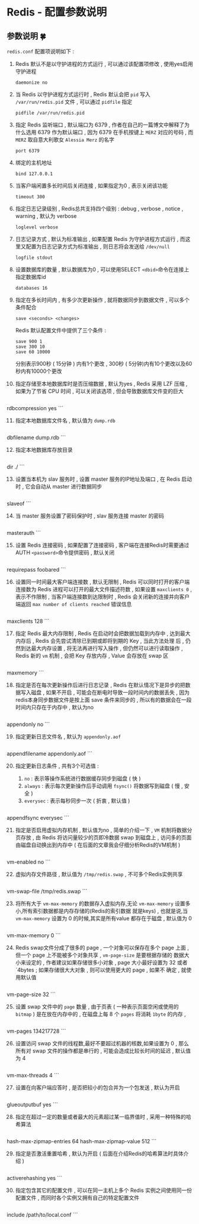 # Redis - 配置参数说明










<extoc></extoc>

## 参数说明  🍀

`redis.conf`  配置项说明如下 : 

1. Redis 默认不是以守护进程的方式运行 , 可以通过该配置项修改 , 使用yes启用守护进程

    ```
    daemonize no
    ```

2. 当 Redis 以守护进程方式运行时 , Redis 默认会把 `pid` 写入 `/var/run/redis.pid` 文件 , 可以通过 `pidfile` 指定

    ```
    pidfile /var/run/redis.pid
    ```

3. 指定 Redis 监听端口 , 默认端口为 6379 , 作者在自己的一篇博文中解释了为什么选用 6379 作为默认端口 , 因为 6379 在手机按键上 `MERZ` 对应的号码 , 而 `MERZ` 取自意大利歌女 `Alessia Merz` 的名字

    ```
    port 6379
    ```

4. 绑定的主机地址

    ```
    bind 127.0.0.1
    ```

5. 当客户端闲置多长时间后关闭连接 , 如果指定为0 , 表示关闭该功能

    ```
    timeout 300
    ```

6. 指定日志记录级别 , Redis总共支持四个级别 : debug , verbose , notice , warning , 默认为 verbose

    ```
    loglevel verbose
    ```

7. 日志记录方式 , 默认为标准输出 , 如果配置 Redis 为守护进程方式运行 , 而这里又配置为日志记录方式为标准输出 , 则日志将会发送给 `/dev/null`

    ```
    logfile stdout
    ```

8. 设置数据库的数量 , 默认数据库为0 , 可以使用SELECT `<dbid>`命令在连接上指定数据库id

    ```
    databases 16
    ```

9. 指定在多长时间内 , 有多少次更新操作 , 就将数据同步到数据文件 , 可以多个条件配合

    ```
    save <seconds> <changes>
    ```

    Redis 默认配置文件中提供了三个条件 : 

    ```
    save 900 1
    save 300 10
    save 60 10000
    ```

    分别表示900秒 ( 15分钟 ) 内有1个更改 , 300秒 ( 5分钟)内有10个更改以及60秒内有10000个更改

10. 指定存储至本地数据库时是否压缩数据 , 默认为yes , Redis 采用 LZF 压缩 , 如果为了节省 CPU 时间 , 可以关闭该选项 , 但会导致数据库文件变的巨大

    ```
rdbcompression yes
    ```

11. 指定本地数据库文件名 , 默认值为 `dump.rdb`

    ```
dbfilename dump.rdb
    ```

12. 指定本地数据库存放目录

    ```
dir ./
    ```

13. 设置当本机为 slav 服务时 , 设置 master 服务的IP地址及端口 , 在 Redis 启动时 , 它会自动从 master 进行数据同步

    ```
slaveof <masterip> <masterport>
    ```

14. 当 master 服务设置了密码保护时 , slav 服务连接 master 的密码

    ```
masterauth <master-password>
    ```

15. 设置 Redis 连接密码 , 如果配置了连接密码 , 客户端在连接Redis时需要通过 AUTH `<password>`命令提供密码 , 默认关闭

    ```
requirepass foobared
    ```

16. 设置同一时间最大客户端连接数 , 默认无限制 , Redis 可以同时打开的客户端连接数为 Redis 进程可以打开的最大文件描述符数 , 如果设置 `maxclients 0` , 表示不作限制 , 当客户端连接数到达限制时 , Redis 会关闭新的连接并向客户端返回 `max number of clients reached` 错误信息

    ```
maxclients 128
    ```

17. 指定 Redis 最大内存限制 , Redis 在启动时会把数据加载到内存中 , 达到最大内存后 , Redis 会先尝试清除已到期或即将到期的 Key , 当此方法处理 后 , 仍然到达最大内存设置 , 将无法再进行写入操作 , 但仍然可以进行读取操作 , Redis 新的 `vm` 机制 , 会把 Key 存放内存 , Value 会存放在 swap 区

    ```
maxmemory <bytes>
    ```

18. 指定是否在每次更新操作后进行日志记录 , Redis 在默认情况下是异步的把数据写入磁盘 , 如果不开启 , 可能会在断电时导致一段时间内的数据丢失 , 因为 redis本身同步数据文件是按上面 save 条件来同步的 , 所以有的数据会在一段时间内只存在于内存中 , 默认为no

    ```
appendonly no
    ```

19. 指定更新日志文件名 , 默认为 `appendonly.aof`

     ```
appendfilename appendonly.aof
     ```

20. 指定更新日志条件 , 共有3个可选值 :     
    1.  `no` : 表示等操作系统进行数据缓存同步到磁盘 ( 快 )      
    2. `always` : 表示每次更新操作后手动调用 `fsync()` 将数据写到磁盘 ( 慢 , 安全 )      
    3. `everysec` : 表示每秒同步一次 ( 折衷 , 默认值 ) 

    ```
appendfsync everysec
    ```

21. 指定是否启用虚拟内存机制 , 默认值为no , 简单的介绍一下 , `VM` 机制将数据分页存放 , 由 Redis 将访问量较少的页即冷数据 swap 到磁盘上 , 访问多的页面由磁盘自动换出到内存中 ( 在后面的文章我会仔细分析Redis的VM机制 ) 

     ```
vm-enabled no
     ```

22. 虚拟内存文件路径 , 默认值为 `/tmp/redis.swap` , 不可多个Redis实例共享

     ```
vm-swap-file /tmp/redis.swap
     ```

23. 将所有大于 `vm-max-memory` 的数据存入虚拟内存,无论 `vm-max-memory` 设置多小,所有索引数据都是内存存储的(Redis的索引数据 就是keys) , 也就是说,当 `vm-max-memory` 设置为 0 的时候,其实是所有value 都存在于磁盘 , 默认值为 0

     ```
vm-max-memory 0
     ```

24. Redis swap文件分成了很多的 page , 一个对象可以保存在多个 page 上面 , 但一个 page 上不能被多个对象共享 , `vm-page-size` 是要根据存储的 数据大小来设定的 , 作者建议如果存储很多小对象 , page 大小最好设置为 32 或者 `4bytes  ; 如果存储很大大对象 , 则可以使用更大的 page , 如果不 确定 , 就使用默认值

     ```
vm-page-size 32
     ```

25. 设置 swap 文件中的 `page` 数量 , 由于页表 ( 一种表示页面空闲或使用的`bitmap` ) 是在放在内存中的 , 在磁盘上每 8 个 `pages` 将消耗 `1byte` 的内存 , 

     ```
vm-pages 134217728
     ```

26. 设置访问 swap 文件的线程数,最好不要超过机器的核数,如果设置为 0 , 那么所有对 swap 文件的操作都是串行的 , 可能会造成比较长时间的延迟 , 默认值为 4

     ```
vm-max-threads 4
     ```

27. 设置在向客户端应答时 , 是否把较小的包合并为一个包发送 , 默认为开启

    ```
glueoutputbuf yes
    ```

28. 指定在超过一定的数量或者最大的元素超过某一临界值时 , 采用一种特殊的哈希算法

    ```
hash-max-zipmap-entries 64
hash-max-zipmap-value 512
    ```

29. 指定是否激活重置哈希 , 默认为开启 ( 后面在介绍Redis的哈希算法时具体介绍 ) 

    ```
activerehashing yes
    ```

30. 指定包含其它的配置文件 , 可以在同一主机上多个 Redis 实例之间使用同一份配置文件 , 而同时各个实例又拥有自己的特定配置文件

    ```
include /path/to/local.conf
    ```